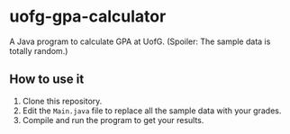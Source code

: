 # uofg-gpa-calculator

A Java program to calculate GPA at UofG. (Spoiler: The sample data is totally random.)

## How to use it

1. Clone this repository.
2. Edit the `Main.java` file to replace all the sample data with your grades.
3. Compile and run the program to get your results.
